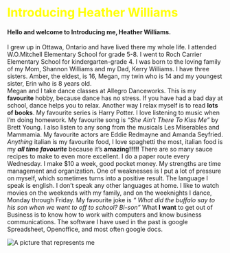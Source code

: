 

<style>
h1{
 color:yellow;
 }
</style>


<h1> Introducing Heather Williams</h1> 

#### Hello and welcome to Introducing me, Heather Williams. 
I grew up in Ottawa, Ontario and have lived there my whole life.
I attended W.O.Mitchell Elementary School for grade 5-8. I went to Roch Carrier Elementary School for kindergarten-grade 4. 
I was born to the loving family of my Mom, Shannon Williams and my Dad, Kerry Williams. I have three sisters. Amber, the eldest, is 16, Megan, my twin who is 14 and my youngest sister, Erin who is 8 years old.  
Megan and I take dance classes at Allegro Danceworks. This is my **favourite** hobby, because dance has no stress. If you have had a bad day at school, dance helps you to relax.
 Another way I relax myself is to read **lots of books**. My favourite series is Harry Potter. 
I love listening to music when I’m doing homework. My favourite song is _“She Ain’t There To Kiss Me”_ by Brett Young. I also listen to any song from the musicals Les Miserables and Mammamia. My favourite actors are Eddie Redmayne and Amanda Seyfried. 
_Anything_ italian is my favourite food, I love spaghetti the most, italian food is my **_all time favourite_** because it’s **amazing!!!!!** There are so many sauce recipes to make to even more excellent. 
I do a paper route every Wednesday. I make $10 a week, good pocket money.
 My strengths are time management and organization. One of weaknesses is I put a lot of pressure on myself, which sometimes turns into a positive result. 
The language I speak is english. I don’t speak any other languages at home.
 I like to watch movies on the weekends with my family, and on the weeknights I dance, Monday through Friday. 
My favourite joke is _“ What did the buffalo say to his son when we went to off to school? Bi-son”_ 
What **I want** to get out of Business is to know how to work with computers and know business communications. 
The software I have used in the past is google Spreadsheet, Openoffice, and most often google docs.
 

![A picture that represents me](https://upload.wikimedia.org/wikipedia/commons/f/f6/Ballet-dancer_01.jpg)
 

